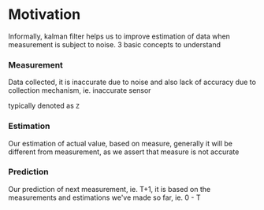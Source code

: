 # Motivation

Informally, kalman filter helps us to improve estimation of data when measurement is subject to noise.
3 basic concepts to understand

### Measurement
Data collected, it is inaccurate due to noise and also lack of accuracy due to collection mechanism, ie. inaccurate sensor

typically denoted as `Z`

### Estimation
Our estimation of actual value, based on measure, generally it will be different from measurement, as we assert that measure is not accurate



### Prediction
Our prediction of next measurement, ie. T+1, it is based on the measurements and estimations we've made so far, ie. 0 - T

